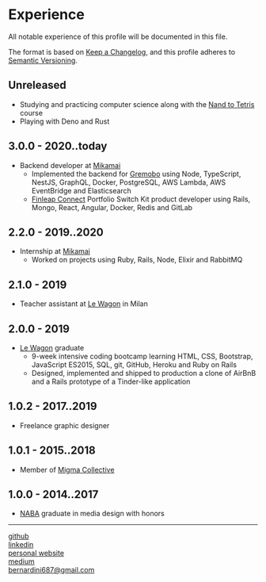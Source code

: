 # Experience

All notable experience of this profile will be documented in this file.

The format is based on [Keep a Changelog](https://keepachangelog.com/en/1.0.0/),
and this profile adheres to [Semantic Versioning](https://semver.org/spec/v2.0.0.html).

## Unreleased

- Studying and practicing computer science along with the [Nand to Tetris](https://www.nand2tetris.org/) course
- Playing with Deno and Rust

## 3.0.0 - 2020..today

- Backend developer at [Mikamai](https://www.mikamai.com/)
  - Implemented the backend for [Gremobo](https://gremobo.com/) using Node, TypeScript, NestJS, GraphQL, Docker, PostgreSQL, AWS Lambda, AWS EventBridge and Elasticsearch
  - [Finleap Connect](https://connect.finleap.com/switchkit/) Portfolio Switch Kit product developer using Rails, Mongo, React, Angular, Docker, Redis and GitLab

## 2.2.0 - 2019..2020

- Internship at [Mikamai](https://www.mikamai.com/)
  - Worked on projects using Ruby, Rails, Node, Elixir and RabbitMQ

## 2.1.0 - 2019

- Teacher assistant at [Le Wagon](https://www.lewagon.com/) in Milan

## 2.0.0 - 2019

- [Le Wagon](https://www.lewagon.com/) graduate
  - 9-week intensive coding bootcamp learning HTML, CSS, Bootstrap, JavaScript ES2015, SQL, git, GitHub, Heroku and Ruby on Rails
  - Designed, implemented and shipped to production a clone of AirBnB and a Rails prototype of a Tinder-like application

## 1.0.2 - 2017..2019

- Freelance graphic designer

## 1.0.1 - 2015..2018

- Member of [Migma Collective](https://www.migmacollective.com/)

## 1.0.0 - 2014..2017

- [NABA](https://www.naba.it) graduate in media design with honors

---

[github](https://github.com/bernardini687)  
[linkedin](https://www.linkedin.com/in/oscar-bernardini-essm/)  
[personal website](https://oscarbernardini.com/)  
[medium](https://medium.com/@oscar.b)  
bernardini687@gmail.com

